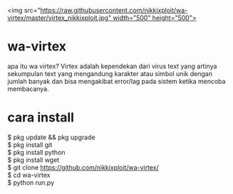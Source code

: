 <img src="https://raw.githubusercontent.com/nikkixploit/wa-virtex/master/virtex_nikkixploit.jpg" width="500" height="500">
# wa-virtex
apa itu wa virtex?
Virtex adalah kependekan dari virus text yang artinya sekumpulan text yang mengandung karakter atau simbol unik dengan jumlah banyak dan bisa mengakibat error/lag pada sistem ketika mencoba membacanya.
# cara install
$ pkg update && pkg upgrade<br>
$ pkg install git<br>
$ pkg install python<br>
$ pkg install wget<br>
$ git clone https://github.com/nikkixploit/wa-virtex/<br>
$ cd wa-virtex<br>
$ python run.py
